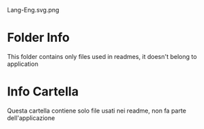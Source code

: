 <img>Lang-Eng.svg.png</img>

<h1>Folder Info</h1>
<p>This folder contains only files used in readmes, it doesn't belong to application</p>

<h1>Info Cartella</h1>
<p>Questa cartella contiene solo file usati nei readme, non fa parte dell'applicazione</p>
